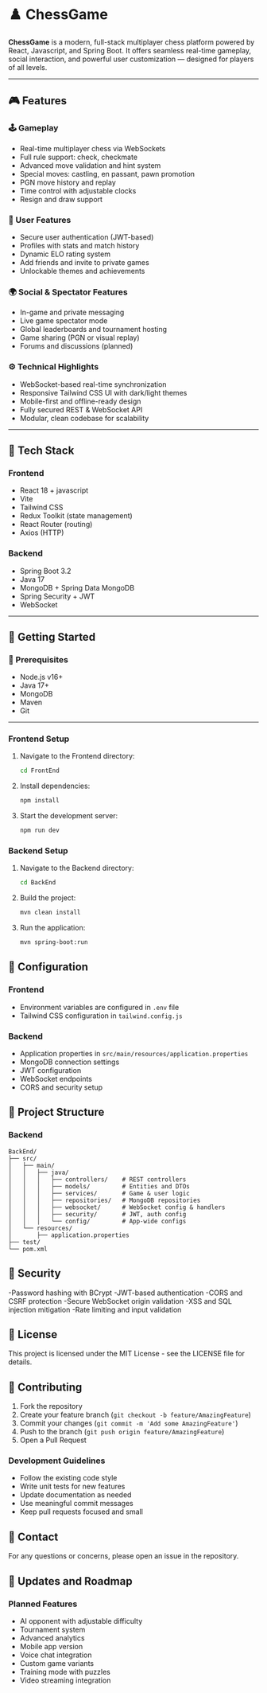 # ♟️ ChessGame

**ChessGame** is a modern, full-stack multiplayer chess platform powered by React, Javascript, and Spring Boot. It offers seamless real-time gameplay, social interaction, and powerful user customization — designed for players of all levels.

---

## 🎮 Features


### 🕹️ Gameplay
- Real-time multiplayer chess via WebSockets
- Full rule support: check, checkmate
- Advanced move validation and hint system
- Special moves: castling, en passant, pawn promotion
- PGN move history and replay
- Time control with adjustable clocks
- Resign and draw support

### 👥 User Features
- Secure user authentication (JWT-based)
- Profiles with stats and match history
- Dynamic ELO rating system
- Add friends and invite to private games
- Unlockable themes and achievements

### 🌍 Social & Spectator Features
- In-game and private messaging
- Live game spectator mode
- Global leaderboards and tournament hosting
- Game sharing (PGN or visual replay)
- Forums and discussions (planned)

### ⚙️ Technical Highlights
- WebSocket-based real-time synchronization
- Responsive Tailwind CSS UI with dark/light themes
- Mobile-first and offline-ready design
- Fully secured REST & WebSocket API
- Modular, clean codebase for scalability

---

## 🧱 Tech Stack

### Frontend
- React 18 + javascript
- Vite
- Tailwind CSS
- Redux Toolkit (state management)
- React Router (routing)
- Axios (HTTP)

### Backend
- Spring Boot 3.2
- Java 17
- MongoDB + Spring Data MongoDB
- Spring Security + JWT
- WebSocket

---

## 🚀 Getting Started

### 🧩 Prerequisites
- Node.js v16+
- Java 17+
- MongoDB
- Maven
- Git

---

### Frontend Setup
1. Navigate to the Frontend directory:
   ```bash
   cd FrontEnd
   ```

2. Install dependencies:
   ```bash
   npm install
   ```

3. Start the development server:
   ```bash
   npm run dev
   ```

### Backend Setup
1. Navigate to the Backend directory:
   ```bash
   cd BackEnd
   ```

2. Build the project:
   ```bash
   mvn clean install
   ```

3. Run the application:
   ```bash
   mvn spring-boot:run
   ```

## 🔧 Configuration

### Frontend
- Environment variables are configured in `.env` file
- Tailwind CSS configuration in `tailwind.config.js`


### Backend
- Application properties in `src/main/resources/application.properties`
- MongoDB connection settings
- JWT configuration
- WebSocket endpoints
- CORS and security setup


## 📁 Project Structure


### Backend
```
BackEnd/
├── src/
│   ├── main/
│   │   ├── java/
│   │   │   ├── controllers/    # REST controllers
│   │   │   ├── models/         # Entities and DTOs
│   │   │   ├── services/       # Game & user logic
│   │   │   ├── repositories/   # MongoDB repositories
│   │   │   ├── websocket/      # WebSocket config & handlers
│   │   │   ├── security/       # JWT, auth config
│   │   │   └── config/         # App-wide configs
│   └── resources/
│       ├── application.properties
├── test/
└── pom.xml

```

## 🔐 Security

-Password hashing with BCrypt
-JWT-based authentication
-CORS and CSRF protection
-Secure WebSocket origin validation
-XSS and SQL injection mitigation
-Rate limiting and input validation



## 📝 License

This project is licensed under the MIT License - see the LICENSE file for details.

## 👥 Contributing

1. Fork the repository
2. Create your feature branch (`git checkout -b feature/AmazingFeature`)
3. Commit your changes (`git commit -m 'Add some AmazingFeature'`)
4. Push to the branch (`git push origin feature/AmazingFeature`)
5. Open a Pull Request

### Development Guidelines
- Follow the existing code style
- Write unit tests for new features
- Update documentation as needed
- Use meaningful commit messages
- Keep pull requests focused and small

## 📧 Contact

For any questions or concerns, please open an issue in the repository.

## 🔄 Updates and Roadmap

### Planned Features
- AI opponent with adjustable difficulty
- Tournament system
- Advanced analytics
- Mobile app version
- Voice chat integration
- Custom game variants
- Training mode with puzzles
- Video streaming integration 
